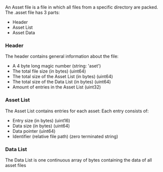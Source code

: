 An Asset file is a file in which all files from a specific directory are packed.
The .asset file has 3 parts:
  - Header
  - Asset List
  - Asset Data

### Header
The header contains general information about the file:
  - A 4 byte long magic number (string: 'aset')
  - The total file size (in bytes) (uint64)
  - The total size of the Asset List (in bytes) (uint64)
  - The total size of the Data List (in bytes) (uint64)
  - Amount of entries in the Asset List (uint32)

### Asset List
The Asset List contains entries for each asset:
Each entry consists of:
  - Entry size (in bytes) (uint16)
  - Data size (in bytes) (uint64)
  - Data pointer (uint64)
  - Identifier (relative file path) (zero terminated string)

### Data List
The Data List is one continuous array of bytes containing the data of all asset files
